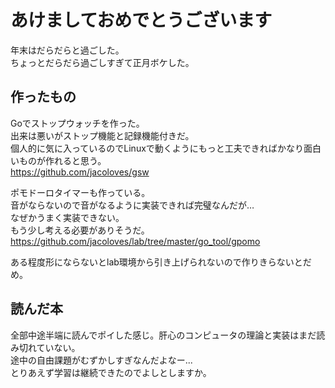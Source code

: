 # あけましておめでとうございます
年末はだらだらと過ごした。    
ちょっとだらだら過ごしすぎて正月ボケした。   

## 作ったもの
Goでストップウォッチを作った。    
出来は悪いがストップ機能と記録機能付きだ。   
個人的に気に入っているのでLinuxで動くようにもっと工夫できればかなり面白いものが作れると思う。   
https://github.com/jacoloves/gsw

ポモドーロタイマーも作っている。   
音がならないので音がなるように実装できれば完璧なんだが…   
なぜかうまく実装できない。   
もう少し考える必要がありそうだ。   
https://github.com/jacoloves/lab/tree/master/go_tool/gpomo

ある程度形にならないとlab環境から引き上げられないので作りきらないとだめ。   

## 読んだ本
全部中途半端に読んでポイした感じ。肝心のコンピュータの理論と実装はまだ読み切れていない。   
途中の自由課題がむずかしすぎなんだよなー...   
とりあえず学習は継続できたのでよしとしますか。